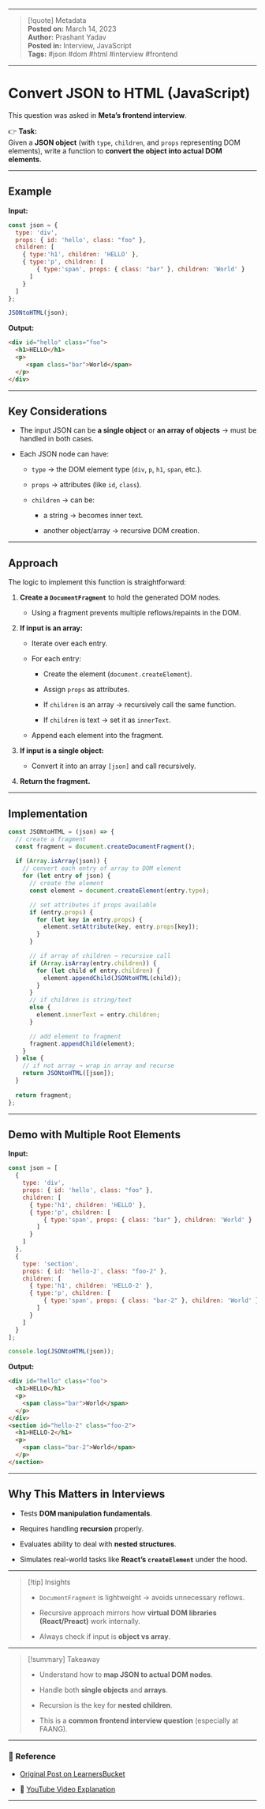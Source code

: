 
---

> [!quote] Metadata  
> **Posted on:** March 14, 2023  
> **Author:** Prashant Yadav  
> **Posted in:** Interview, JavaScript  
> **Tags:** #json #dom #html #interview #frontend

---

# Convert JSON to HTML (JavaScript)

This question was asked in **Meta’s frontend interview**.

👉 **Task:**  
Given a **JSON object** (with `type`, `children`, and `props` representing DOM elements), write a function to **convert the object into actual DOM elements**.

---

## Example

**Input:**

```javascript
const json = { 
  type: 'div', 
  props: { id: 'hello', class: "foo" }, 
  children: [
    { type:'h1', children: 'HELLO' },
    { type:'p', children: [
        { type:'span', props: { class: "bar" }, children: 'World' }
      ] 
    }
  ]
};

JSONtoHTML(json);
```

**Output:**

```html
<div id="hello" class="foo">
  <h1>HELLO</h1>
  <p>
     <span class="bar">World</span>
  </p>
</div>
```

---

## Key Considerations

- The input JSON can be **a single object** or **an array of objects** → must be handled in both cases.
    
- Each JSON node can have:
    
    - `type` → the DOM element type (`div`, `p`, `h1`, `span`, etc.).
        
    - `props` → attributes (like `id`, `class`).
        
    - `children` → can be:
        
        - a string → becomes inner text.
            
        - another object/array → recursive DOM creation.
            

---

## Approach

The logic to implement this function is straightforward:

1. **Create a `DocumentFragment`** to hold the generated DOM nodes.
    
    - Using a fragment prevents multiple reflows/repaints in the DOM.
        
2. **If input is an array:**
    
    - Iterate over each entry.
        
    - For each entry:
        
        - Create the element (`document.createElement`).
            
        - Assign `props` as attributes.
            
        - If `children` is an array → recursively call the same function.
            
        - If `children` is text → set it as `innerText`.
            
    - Append each element into the fragment.
        
3. **If input is a single object:**
    
    - Convert it into an array `[json]` and call recursively.
        
4. **Return the fragment.**
    

---

## Implementation

```javascript
const JSONtoHTML = (json) => {
  // create a fragment
  const fragment = document.createDocumentFragment();
  
  if (Array.isArray(json)) {
    // convert each entry of array to DOM element
    for (let entry of json) {
      // create the element
      const element = document.createElement(entry.type);

      // set attributes if props available
      if (entry.props) {
        for (let key in entry.props) {
          element.setAttribute(key, entry.props[key]);
        }
      }

      // if array of children → recursive call
      if (Array.isArray(entry.children)) {
        for (let child of entry.children) {
          element.appendChild(JSONtoHTML(child));
        }
      }
      // if children is string/text
      else {
        element.innerText = entry.children;
      }

      // add element to fragment
      fragment.appendChild(element);
    }
  } else {
    // if not array → wrap in array and recurse
    return JSONtoHTML([json]);
  }
  
  return fragment;
};
```

---

## Demo with Multiple Root Elements

**Input:**

```javascript
const json = [
  { 
    type: 'div', 
    props: { id: 'hello', class: "foo" }, 
    children: [
      { type:'h1', children: 'HELLO' },
      { type:'p', children: [
          { type:'span', props: { class: "bar" }, children: 'World' }
        ] 
      }
    ]
  },
  { 
    type: 'section', 
    props: { id: 'hello-2', class: "foo-2" }, 
    children: [
      { type:'h1', children: 'HELLO-2' },
      { type:'p', children: [
          { type:'span', props: { class: "bar-2" }, children: 'World' }
        ] 
      }
    ]
  }
];

console.log(JSONtoHTML(json));
```

**Output:**

```html
<div id="hello" class="foo">
  <h1>HELLO</h1>
  <p>
    <span class="bar">World</span>
  </p>
</div>
<section id="hello-2" class="foo-2">
  <h1>HELLO-2</h1>
  <p>
    <span class="bar-2">World</span>
  </p>
</section>
```

---

## Why This Matters in Interviews

- Tests **DOM manipulation fundamentals**.
    
- Requires handling **recursion** properly.
    
- Evaluates ability to deal with **nested structures**.
    
- Simulates real-world tasks like **React’s `createElement`** under the hood.
    

---

> [!tip] Insights
> 
> - `DocumentFragment` is lightweight → avoids unnecessary reflows.
>     
> - Recursive approach mirrors how **virtual DOM libraries (React/Preact)** work internally.
>     
> - Always check if input is **object vs array**.
>     

---

> [!summary] Takeaway
> 
> - Understand how to **map JSON to actual DOM nodes**.
>     
> - Handle both **single objects** and **arrays**.
>     
> - Recursion is the key for **nested children**.
>     
> - This is a **common frontend interview question** (especially at FAANG).
>     

---

### 📎 Reference

- [Original Post on LearnersBucket](https://learnersbucket.com/examples/interview/convert-json-to-html/)
    
- 🎥 [YouTube Video Explanation](https://youtu.be/45CoiSAID2Q)
    

---
